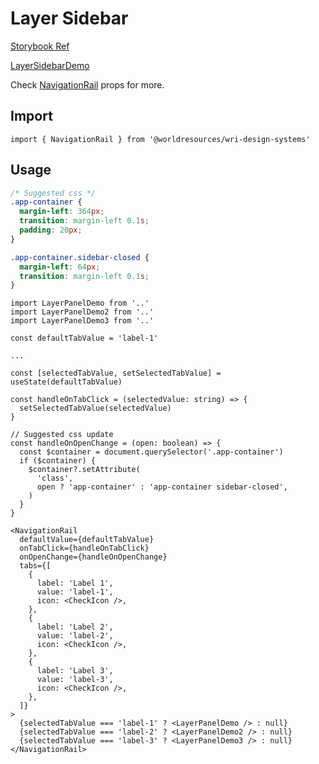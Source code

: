 # Layer Sidebar

[Storybook Ref](https://wri.github.io/wri-design-systems/?path=/docs/navigation-navigation-rail-templates-layer-sidebar--docs)

[LayerSidebarDemo](https://github.com/wri/wri-design-systems/blob/main/src/components/Navigation/NavigationRail/LayerSidebar/LayerSidebarDemo.tsx)

Check [NavigationRail](https://github.com/wri/wri-design-systems/tree/main/src/components/Navigation/NavigationRail) props for more.

## Import

```tsx
import { NavigationRail } from '@worldresources/wri-design-systems'
```

## Usage

```css
/* Suggested css */
.app-container {
  margin-left: 364px;
  transition: margin-left 0.1s;
  padding: 20px;
}

.app-container.sidebar-closed {
  margin-left: 64px;
  transition: margin-left 0.1s;
}
```

```tsx
import LayerPanelDemo from '..'
import LayerPanelDemo2 from '..'
import LayerPanelDemo3 from '..'

const defaultTabValue = 'label-1'

...

const [selectedTabValue, setSelectedTabValue] = useState(defaultTabValue)

const handleOnTabClick = (selectedValue: string) => {
  setSelectedTabValue(selectedValue)
}

// Suggested css update
const handleOnOpenChange = (open: boolean) => {
  const $container = document.querySelector('.app-container')
  if ($container) {
    $container?.setAttribute(
      'class',
      open ? 'app-container' : 'app-container sidebar-closed',
    )
  }
}
```

```tsx
<NavigationRail
  defaultValue={defaultTabValue}
  onTabClick={handleOnTabClick}
  onOpenChange={handleOnOpenChange}
  tabs={[
    {
      label: 'Label 1',
      value: 'label-1',
      icon: <CheckIcon />,
    },
    {
      label: 'Label 2',
      value: 'label-2',
      icon: <CheckIcon />,
    },
    {
      label: 'Label 3',
      value: 'label-3',
      icon: <CheckIcon />,
    },
  ]}
>
  {selectedTabValue === 'label-1' ? <LayerPanelDemo /> : null}
  {selectedTabValue === 'label-2' ? <LayerPanelDemo2 /> : null}
  {selectedTabValue === 'label-3' ? <LayerPanelDemo3 /> : null}
</NavigationRail>
```
